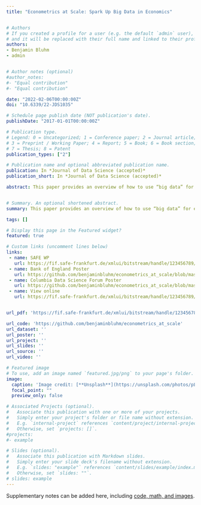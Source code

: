 ```yaml
---
title: "Econometrics at Scale: Spark Up Big Data in Economics"


# Authors
# If you created a profile for a user (e.g. the default `admin` user), write the username (folder name) here 
# and it will be replaced with their full name and linked to their profile.
authors:
- Benjamin Bluhm
- admin


# Author notes (optional)
#author_notes:
#- "Equal contribution"
#- "Equal contribution"

date: "2022-02-06T00:00:00Z"
doi: "10.6339/22-JDS1035"

# Schedule page publish date (NOT publication's date).
publishDate: "2017-01-01T00:00:00Z"

# Publication type.
# Legend: 0 = Uncategorized; 1 = Conference paper; 2 = Journal article;
# 3 = Preprint / Working Paper; 4 = Report; 5 = Book; 6 = Book section;
# 7 = Thesis; 8 = Patent
publication_types: ["2"]

# Publication name and optional abbreviated publication name.
publication: In *Journal of Data Science (accepted)*
publication_short: In *Journal of Data Science (accepted)*

abstract: This paper provides an overview of how to use “big data” for economic research. We investigate the performance and ease of use of diﬀerent Spark applications. running on a distributed ﬁle system to enable the handling and analysis of data sets which were previously not usable due to their size. More speciﬁcally, we explain how to use Spark to (i) explore big data sets which exceed retail grade computers memory size and (ii) run typical econometric tasks including microeconometric, panel data and time series regression models which are prohibitively expensive to evaluate on stand-alone machines. By bridging the gap between the abstract concept of Spark and ready-to-use examples which can easily be altered to suite the researchers need, we provide economists and social scientists more generally with the theory and practice to handle the ever growing datasets available. The ease of reproducing the examples in this paper makes this guide a useful reference for researchers with a limited background in data handling and distributed computing.


# Summary. An optional shortened abstract.
summary: This paper provides an overview of how to use “big data” for economic research. We document how to use the distributed techonology Spark to tackle standard problems such as data cleaning as well as micro-, macro- and panel econometric regressions.

tags: []

# Display this page in the Featured widget?
featured: true

# Custom links (uncomment lines below)
links:
 - name: SAFE WP
   url: https://fif.safe-frankfurt.de/xmlui/bitstream/handle/123456789/2372/266_SSRN-id3226976.pdf?sequence=1&isAllowed=y
 - name: Bank of England Poster
   url: https://github.com/benjaminbluhm/econometrics_at_scale/blob/master/poster/Poster_BoE.pdf
 - name: Columbia Data Science Forum Poster
   url: https://github.com/benjaminbluhm/econometrics_at_scale/blob/master/poster/poster_columbia.pdf
 - name: View online
   url: https://fif.safe-frankfurt.de/xmlui/bitstream/handle/123456789/2372/266_SSRN-id3226976.pdf?sequence=1&isAllowed=y


url_pdf: 'https://fif.safe-frankfurt.de/xmlui/bitstream/handle/123456789/2372/266_SSRN-id3226976.pdf?sequence=1&isAllowed=y'

url_code: 'https://github.com/benjaminbluhm/econometrics_at_scale'
url_dataset: ''
url_poster: ''
url_project: ''
url_slides: ''
url_source: ''
url_video: ''

# Featured image
# To use, add an image named `featured.jpg/png` to your page's folder. 
image:
  caption: 'Image credit: [**Unsplash**](https://unsplash.com/photos/pLCdAaMFLTE)'
  focal_point: ""
  preview_only: false

# Associated Projects (optional).
#   Associate this publication with one or more of your projects.
#   Simply enter your project's folder or file name without extension.
#   E.g. `internal-project` references `content/project/internal-project/index.md`.
#   Otherwise, set `projects: []`.
#projects:
#- example

# Slides (optional).
#   Associate this publication with Markdown slides.
#   Simply enter your slide deck's filename without extension.
#   E.g. `slides: "example"` references `content/slides/example/index.md`.
#   Otherwise, set `slides: ""`.
# slides: example
---
```




Supplementary notes can be added here, including [code, math, and images](https://wowchemy.com/docs/writing-markdown-latex/).
